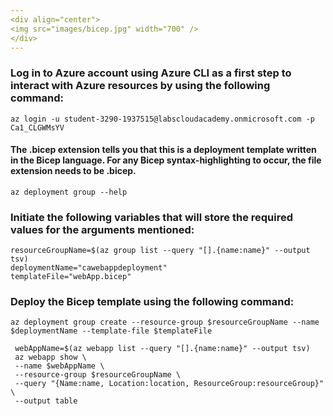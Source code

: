```yaml
---
<div align="center">
<img src="images/bicep.jpg" width="700" />
</div>
---
```


### **Log in to Azure account using Azure CLI as a first step to interact with Azure resources by using the following command:**

```
az login -u student-3290-1937515@labscloudacademy.onmicrosoft.com -p Ca1_CLGWMsYV
```

#### The .bicep extension tells you that this is a deployment template written in the Bicep language. For any Bicep syntax-highlighting to occur, the file extension needs to be .bicep.

```
az deployment group --help
```

### **Initiate the following variables that will store the required values for the arguments mentioned:**

```
resourceGroupName=$(az group list --query "[].{name:name}" --output tsv)
deploymentName="cawebappdeployment"
templateFile="webApp.bicep"
```

### **Deploy the Bicep template using the following command:**

```
az deployment group create --resource-group $resourceGroupName --name $deploymentName --template-file $templateFile
```

```
 webAppName=$(az webapp list --query "[].{name:name}" --output tsv)
 az webapp show \
 --name $webAppName \
 --resource-group $resourceGroupName \
 --query "{Name:name, Location:location, ResourceGroup:resourceGroup}" \
 --output table
```
